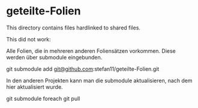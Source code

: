 # geteilte-Folien
This directory contains files hardlinked to shared files.

This did not work:

Alle Folien, die in mehreren anderen Foliensätzen vorkommen. Diese werden über submodule eingebunden.

git submodule add git@github.com:stefan11/geteilte-Folien.git


In den anderen Projekten kann man die submodule aktualisieren, nach dem hier aktualisiert wurde.

git submodule foreach git pull